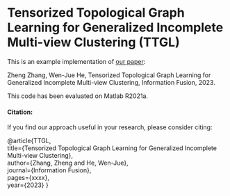 # Tensorized Topological Graph Learning for Generalized Incomplete Multi-view Clustering (TTGL)
This is an example implementation of [our paper](https://www.sciencedirect.com/science/article/pii/S1566253523002300):

Zheng Zhang, Wen-Jue He, Tensorized Topological Graph Learning for Generalized Incomplete Multi-view Clustering, Information Fusion, 2023.

This code has been evaluated on Matlab R2021a.

#### Citation:

If you find our approach useful in your research, please consider citing:

@article{TTGL,  
  title={Tensorized Topological Graph Learning for Generalized Incomplete Multi-view Clustering},  
  author={Zhang, Zheng and He, Wen-Jue},  
  journal={Information Fusion},  
  pages={xxxx},  
  year={2023}
}
